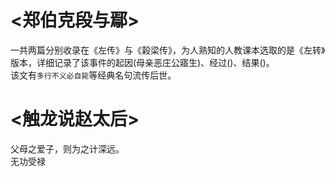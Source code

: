 # <郑伯克段与鄢>  
一共两篇分别收录在《左传》与《榖梁传》，为人熟知的人教课本选取的是《左转》版本，详细记录了该事件的起因(母亲恶庄公寤生)、经过()、结果()。  
该文有`多行不义必自毙`等经典名句流传后世。

# <触龙说赵太后> 
父母之爱子，则为之计深远。  
无功受禄
